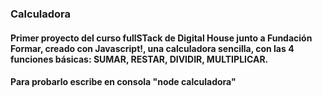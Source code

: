 ### Calculadora 
#### Primer proyecto del curso fullSTack de Digital House junto a Fundación Formar, creado con Javascript!, una calculadora sencilla, con las 4 funciones básicas: SUMAR, RESTAR, DIVIDIR, MULTIPLICAR. 
#### Para probarlo escribe en consola "node calculadora"
